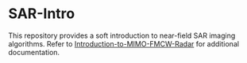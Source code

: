 # SAR-Intro

This repository provides a soft introduction to near-field SAR imaging algorithms. Refer to [Introduction-to-MIMO-FMCW-Radar](https://github.com/josiahwsmith10/Introduction-to-MIMO-FMCW-Radar) for additional documentation.
